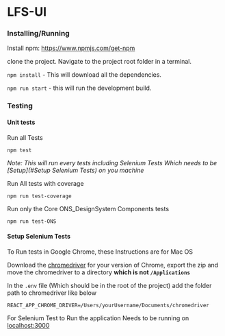 # LFS-UI

### Installing/Running

Install npm: https://www.npmjs.com/get-npm

clone the project. Navigate to the project root folder in a terminal.

`npm install` - This will download all the dependencies. 

`npm run start` - this will run the development build.

### Testing

#### Unit tests
Run all Tests
```
npm test
```
_Note: This will run every tests including Selenium Tests Which needs to be [Setup](#Setup Selenium Tests) on you machine_

Run All tests with coverage
```
npm run test-coverage
```
Run only the Core ONS_DesignSystem Components tests
```
npm run test-ONS
```

#### Setup Selenium Tests

To Run tests in Google Chrome, these Instructions are for Mac OS

Download the [chromedriver](https://sites.google.com/a/chromium.org/chromedriver/downloads) for your version of Chrome, export the zip and move the chromedriver to a directory **which is not `/Applications`**  

 
In the `.env` file (Which should be in the root of the project) add the folder path to chromedriver like below
```
REACT_APP_CHROME_DRIVER=/Users/yourUsername/Documents/chromedriver
```

For Selenium Test to Run the application Needs to be running on [localhost:3000](http://localhost:3000/)

